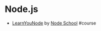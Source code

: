 # Node.js

* [LearnYouNode](https://github.com/workshopper/learnyounode) by [Node School](http://nodeschool.io/) #course
